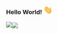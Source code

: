 <!--### Hi there 👋-->

###  Hello World! <img src="https://github.com/AmaruVL/AmaruVL/blob/main/Resources/Hi.gif" width="25px">
<!--
**AmaruVL/AmaruVL** is a ✨ _special_ ✨ repository because its `README.md` (this file) appears on your GitHub profile.

Here are some ideas to get you started:

- 🔭 I’m currently working on ...
- 🌱 I’m currently learning ...
- 👯 I’m looking to collaborate on ...
- 🤔 I’m looking for help with ...
- 💬 Ask me about ...
- 📫 How to reach me: ...
- 😄 Pronouns: ...
- ⚡ Fun fact: ...
-->

<!-- ![GitHub Stats](https://github-readme-stats.vercel.app/api?username=AmaruVL&theme=github_dark&border_color=30363D&show_icons=true)-->
<!--  Themes stats:-
radical, dark, radical, merko, gruvbox, tokyonight, onedark, cobalt, synthwave, highcontrast, dracula -->

<!-- ![Top Langs](https://github-readme-stats.vercel.app/api/top-langs/?username=AmaruVL&layout=compact&theme=github_dark&border_color=30363D&card_width=300)-->


<a href="https://camo.githubusercontent.com/a14a42de16f4203d33459b61b5309e46a410a2c5f6c75f2b8b4f507c0fe3adb6/68747470733a2f2f6769746875622d726561646d652d73746174732e76657263656c2e6170702f6170693f757365726e616d653d416d617275564c267468656d653d6769746875625f6461726b26626f726465725f636f6c6f723d3330333633442673686f775f69636f6e733d74727565">
  <img align="left" src="https://github-readme-stats.vercel.app/api?username=AmaruVL&theme=github_dark&border_color=30363D&show_icons=true"/>
</a>

<a href="https://camo.githubusercontent.com/822a4df5d14c50dbec375eed2d7523b0f810f124a032bd635cbd033b8ab8c06f/68747470733a2f2f6769746875622d726561646d652d73746174732e76657263656c2e6170702f6170692f746f702d6c616e67732f3f757365726e616d653d416d617275564c266c61796f75743d636f6d70616374267468656d653d6769746875625f6461726b26626f726465725f636f6c6f723d33303336334426636172645f77696474683d323830">
  <img align="center" src="https://github-readme-stats.vercel.app/api/top-langs/?username=AmaruVL&layout=compact&theme=github_dark&border_color=30363D&card_width=280"/>
</a>



